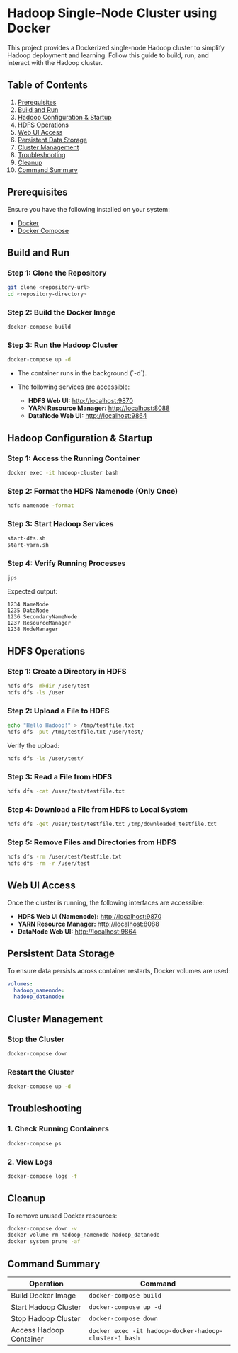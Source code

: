# Hadoop Single-Node Cluster using Docker

This project provides a Dockerized single-node Hadoop cluster to simplify Hadoop deployment and learning. Follow this guide to build, run, and interact with the Hadoop cluster.

## Table of Contents

1. [Prerequisites](#prerequisites)
2. [Build and Run](#build-and-run)
3. [Hadoop Configuration & Startup](#hadoop-configuration--startup)
4. [HDFS Operations](#hdfs-operations)
5. [Web UI Access](#web-ui-access)
6. [Persistent Data Storage](#persistent-data-storage)
7. [Cluster Management](#cluster-management)
8. [Troubleshooting](#troubleshooting)
9. [Cleanup](#cleanup)
10. [Command Summary](#command-summary)

## Prerequisites

Ensure you have the following installed on your system:

- [Docker](https://docs.docker.com/get-docker/)
- [Docker Compose](https://docs.docker.com/compose/install/)

## Build and Run

### Step 1: Clone the Repository

```bash
git clone <repository-url>
cd <repository-directory>
```

### Step 2: Build the Docker Image

```bash
docker-compose build
```

### Step 3: Run the Hadoop Cluster

```bash
docker-compose up -d
```

- The container runs in the background (\`-d\`).
- The following services are accessible:

  - **HDFS Web UI:** [http://localhost:9870](http://localhost:9870)
  - **YARN Resource Manager:** [http://localhost:8088](http://localhost:8088)
  - **DataNode Web UI:** [http://localhost:9864](http://localhost:9864)

## Hadoop Configuration & Startup

### Step 1: Access the Running Container

```bash
docker exec -it hadoop-cluster bash
```

### Step 2: Format the HDFS Namenode (Only Once)

```bash
hdfs namenode -format
```

### Step 3: Start Hadoop Services

```bash
start-dfs.sh
start-yarn.sh
```

### Step 4: Verify Running Processes

```bash
jps
```

Expected output:

```
1234 NameNode
1235 DataNode
1236 SecondaryNameNode
1237 ResourceManager
1238 NodeManager
```

## HDFS Operations

### Step 1: Create a Directory in HDFS

```bash
hdfs dfs -mkdir /user/test
hdfs dfs -ls /user
```

### Step 2: Upload a File to HDFS

```bash
echo "Hello Hadoop!" > /tmp/testfile.txt
hdfs dfs -put /tmp/testfile.txt /user/test/
```

Verify the upload:

```bash
hdfs dfs -ls /user/test/
```

### Step 3: Read a File from HDFS

```bash
hdfs dfs -cat /user/test/testfile.txt
```

### Step 4: Download a File from HDFS to Local System

```bash
hdfs dfs -get /user/test/testfile.txt /tmp/downloaded_testfile.txt
```

### Step 5: Remove Files and Directories from HDFS

```bash
hdfs dfs -rm /user/test/testfile.txt
hdfs dfs -rm -r /user/test
```

## Web UI Access

Once the cluster is running, the following interfaces are accessible:

- **HDFS Web UI (Namenode):** [http://localhost:9870](http://localhost:9870)
- **YARN Resource Manager:** [http://localhost:8088](http://localhost:8088)
- **DataNode Web UI:** [http://localhost:9864](http://localhost:9864)

## Persistent Data Storage

To ensure data persists across container restarts, Docker volumes are used:

```yaml
volumes:
  hadoop_namenode:
  hadoop_datanode:
```

## Cluster Management

### Stop the Cluster

```bash
docker-compose down
```

### Restart the Cluster

```bash
docker-compose up -d
```

## Troubleshooting

### 1. Check Running Containers

```bash
docker-compose ps
```

### 2. View Logs

```bash
docker-compose logs -f
```

## Cleanup

To remove unused Docker resources:

```bash
docker-compose down -v
docker volume rm hadoop_namenode hadoop_datanode
docker system prune -af
```

## Command Summary

| Operation                | Command                                   |
|--------------------------|-------------------------------------------|
| Build Docker Image       | `docker-compose build`                    |
| Start Hadoop Cluster     | `docker-compose up -d`                     |
| Stop Hadoop Cluster      | `docker-compose down`                      |
| Access Hadoop Container  | `docker exec -it hadoop-docker-hadoop-cluster-1 bash`      |
